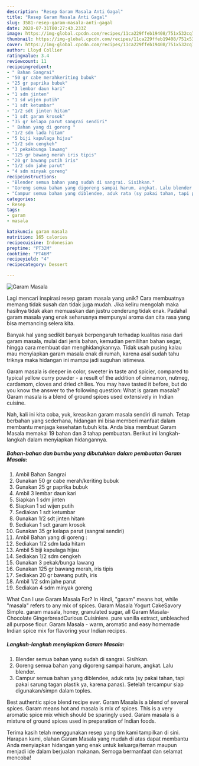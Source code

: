 ```yaml
---
description: "Resep Garam Masala Anti Gagal"
title: "Resep Garam Masala Anti Gagal"
slug: 3581-resep-garam-masala-anti-gagal
date: 2020-07-31T00:27:43.233Z
image: https://img-global.cpcdn.com/recipes/11ca229ffeb19408/751x532cq70/garam-masala-foto-resep-utama.jpg
thumbnail: https://img-global.cpcdn.com/recipes/11ca229ffeb19408/751x532cq70/garam-masala-foto-resep-utama.jpg
cover: https://img-global.cpcdn.com/recipes/11ca229ffeb19408/751x532cq70/garam-masala-foto-resep-utama.jpg
author: Lloyd Collier
ratingvalue: 3.4
reviewcount: 11
recipeingredient:
- " Bahan Sangrai"
- "50 gr cabe merahkeriting bubuk"
- "25 gr paprika bubuk"
- "3 lembar daun kari"
- "1 sdm jinten"
- "1 sd wijen putih"
- "1 sdt ketumbar"
- "1/2 sdt jinten hitam"
- "1 sdt garam krosok"
- "35 gr kelapa parut sangrai sendiri"
- " Bahan yang di goreng "
- "1/2 sdm lada hitam"
- "5 biji kapulaga hijau"
- "1/2 sdm cengkeh"
- "3 pekakbunga lawang"
- "125 gr bawang merah iris tipis"
- "20 gr bawang putih iris"
- "1/2 sdm jahe parut"
- "4 sdm minyak goreng"
recipeinstructions:
- "Blender semua bahan yang sudah di sangrai. Sisihkan."
- "Goreng semua bahan yang digoreng sampai harum, angkat. Lalu blender."
- "Campur semua bahan yang diblendee, aduk rata (sy pakai tahan, tapi pakai sarung tagan plastik ya, karena panas). Setelah tercampur siap digunakan/simpn dalam toples."
categories:
- Resep
tags:
- garam
- masala

katakunci: garam masala 
nutrition: 165 calories
recipecuisine: Indonesian
preptime: "PT32M"
cooktime: "PT46M"
recipeyield: "4"
recipecategory: Dessert

---
```



![Garam Masala](https://img-global.cpcdn.com/recipes/11ca229ffeb19408/751x532cq70/garam-masala-foto-resep-utama.jpg)

Lagi mencari inspirasi resep garam masala yang unik? Cara membuatnya memang tidak susah dan tidak juga mudah. Jika keliru mengolah maka hasilnya tidak akan memuaskan dan justru cenderung tidak enak. Padahal garam masala yang enak seharusnya mempunyai aroma dan cita rasa yang bisa memancing selera kita.

Banyak hal yang sedikit banyak berpengaruh terhadap kualitas rasa dari garam masala, mulai dari jenis bahan, kemudian pemilihan bahan segar, hingga cara membuat dan menghidangkannya. Tidak usah pusing kalau mau menyiapkan garam masala enak di rumah, karena asal sudah tahu triknya maka hidangan ini mampu jadi suguhan istimewa.

Garam masala is deeper in color, sweeter in taste and spicier, compared to typical yellow curry powder - a result of the addition of cinnamon, nutmeg, cardamom, cloves and dried chilies. You may have tasted it before, but do you know the answer to the following question: What is garam masala? Garam masala is a blend of ground spices used extensively in Indian cuisine.


Nah, kali ini kita coba, yuk, kreasikan garam masala sendiri di rumah. Tetap berbahan yang sederhana, hidangan ini bisa memberi manfaat dalam membantu menjaga kesehatan tubuh kita. Anda bisa membuat Garam Masala memakai 19 bahan dan 3 tahap pembuatan. Berikut ini langkah-langkah dalam menyiapkan hidangannya.

<!--inarticleads1-->

##### Bahan-bahan dan bumbu yang dibutuhkan dalam pembuatan Garam Masala:

1. Ambil  Bahan Sangrai
1. Gunakan 50 gr cabe merah/keriting bubuk
1. Gunakan 25 gr paprika bubuk
1. Ambil 3 lembar daun kari
1. Siapkan 1 sdm jinten
1. Siapkan 1 sd wijen putih
1. Sediakan 1 sdt ketumbar
1. Gunakan 1/2 sdt jinten hitam
1. Sediakan 1 sdt garam krosok
1. Gunakan 35 gr kelapa parut (sangrai sendiri)
1. Ambil  Bahan yang di goreng :
1. Sediakan 1/2 sdm lada hitam
1. Ambil 5 biji kapulaga hijau
1. Sediakan 1/2 sdm cengkeh
1. Gunakan 3 pekak/bunga lawang
1. Gunakan 125 gr bawang merah, iris tipis
1. Sediakan 20 gr bawang putih, iris
1. Ambil 1/2 sdm jahe parut
1. Sediakan 4 sdm minyak goreng


What Can I use Garam Masala For? In Hindi, &#34;garam&#34; means hot, while &#34;masala&#34; refers to any mix of spices. Garam Masala Yogurt CakeSavory Simple. garam masala, honey, granulated sugar, all Garam Masala-Chocolate GingerbreadCurious Cuisiniere. pure vanilla extract, unbleached all purpose flour. Garam Masala - warm, aromatic and easy homemade Indian spice mix for flavoring your Indian recipes. 

<!--inarticleads2-->

##### Langkah-langkah menyiapkan Garam Masala:

1. Blender semua bahan yang sudah di sangrai. Sisihkan.
1. Goreng semua bahan yang digoreng sampai harum, angkat. Lalu blender.
1. Campur semua bahan yang diblendee, aduk rata (sy pakai tahan, tapi pakai sarung tagan plastik ya, karena panas). Setelah tercampur siap digunakan/simpn dalam toples.


Best authentic spice blend recipe ever. Garam Masala is a blend of several spices. Garam means hot and masala is mix of spices. This is a very aromatic spice mix which should be sparingly used. Garam masala is a mixture of ground spices used in preparation of Indian foods. 

Terima kasih telah menggunakan resep yang tim kami tampilkan di sini. Harapan kami, olahan Garam Masala yang mudah di atas dapat membantu Anda menyiapkan hidangan yang enak untuk keluarga/teman maupun menjadi ide dalam berjualan makanan. Semoga bermanfaat dan selamat mencoba!
